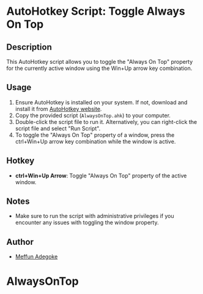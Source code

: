 # AutoHotkey Script: Toggle Always On Top

## Description
This AutoHotkey script allows you to toggle the "Always On Top" property for the currently active window using the Win+Up arrow key combination.

## Usage
1. Ensure AutoHotkey is installed on your system. If not, download and install it from [AutoHotkey website](https://www.autohotkey.com/).
2. Copy the provided script (`AlwaysOnTop.ahk`) to your computer.
3. Double-click the script file to run it. Alternatively, you can right-click the script file and select "Run Script".
4. To toggle the "Always On Top" property of a window, press the ctrl+Win+Up arrow key combination while the window is active.

## Hotkey
- **ctrl+Win+Up Arrow**: Toggle "Always On Top" property of the active window.

## Notes
- Make sure to run the script with administrative privileges if you encounter any issues with toggling the window property.

## Author
- [Meffun Adegoke](https://github.com/TheKingAde)

# AlwaysOnTop
